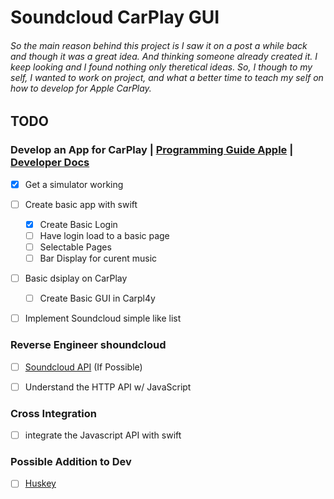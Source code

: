 # Soundcloud CarPlay GUI
###### So the main reason behind this project is I saw it on a post a while back and though it was a great idea. And thinking someone already created it. I keep looking and I found nothing only theretical ideas. So, I though to my self, I wanted to work on project, and what a better time to teach my self on how to develop for Apple CarPlay.

## TODO

### Develop an App for CarPlay | [Programming Guide Apple](https://developer.apple.com/carplay/documentation/CarPlay-App-Programming-Guide.pdf) | [Developer Docs](https://developer.apple.com/documentation/carplay/)
- [x] Get a simulator working
- [ ] Create basic app with swift
	- [x] Create Basic Login
	- [ ] Have login load to a basic page
	- [ ] Selectable Pages
	- [ ] Bar Display for curent music
- [ ] Basic dsiplay on CarPlay
	- [ ] Create Basic GUI in Carpl4y
- [ ] Implement Soundcloud simple like list


### Reverse Engineer shoundcloud
- [ ] [Soundcloud API](https://developers.soundcloud.com/docs) (If Possible)
- [ ] Understand the HTTP API w/ JavaScript


### Cross Integration
- [ ] integrate the Javascript API with swift


### Possible Addition to Dev
- [ ] [Huskey](https://typicode.github.io/husky/#/)
